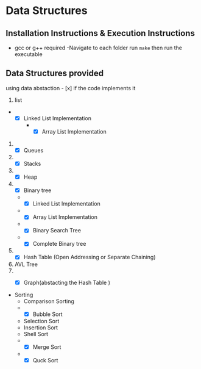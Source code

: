 # Data Structures

## Installation Instructions & Execution Instructions

- gcc or g++ required
-Navigate to each folder run `make` then run the executable

## Data Structures provided
using data abstaction - [x] if the code implements it
1.  list 
* - [x] Linked List Implementation  
    * - [x] Array List Implementation  
1. - [x] Queues 
2. - [x] Stacks 
3. - [x] Heap 
4. - [x] Binary tree 
   * - [x] Linked List Implementation  
   *  - [x] Array List Implementation 
   * - [x] Binary Search Tree 
   * - [x] Complete Binary tree 
5. - [x] Hash Table (Open Addressing or Separate Chaining)
6. AVL Tree 
7. - [x] Graph(abstacting the Hash Table ) 



* Sorting
  * Comparison Sorting
  * - [x] Bubble Sort 
  * Selection Sort 
  * Insertion Sort
  * Shell Sort
  * - [x] Merge Sort 
  * - [x] Quck Sort 